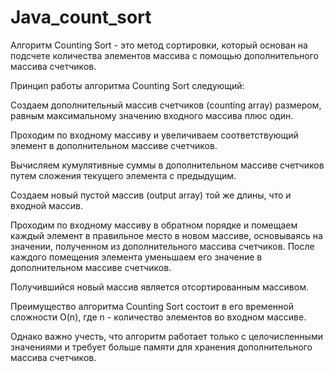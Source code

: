 # Java_count_sort
Алгоритм Counting Sort - это метод сортировки, который основан на подсчете количества элементов массива с помощью дополнительного массива счетчиков.

Принцип работы алгоритма Counting Sort следующий:

Создаем дополнительный массив счетчиков (counting array) размером, равным максимальному значению входного массива плюс один.

Проходим по входному массиву и увеличиваем соответствующий элемент в дополнительном массиве счетчиков.

Вычисляем кумулятивные суммы в дополнительном массиве счетчиков путем сложения текущего элемента с предыдущим.

Создаем новый пустой массив (output array) той же длины, что и входной массив.

Проходим по входному массиву в обратном порядке и помещаем каждый элемент в правильное место в новом массиве, основываясь на значении, полученном из дополнительного массива счетчиков. После каждого помещения элемента уменьшаем его значение в дополнительном массиве счетчиков.

Получившийся новый массив является отсортированным массивом.

Преимущество алгоритма Counting Sort состоит в его временной сложности O(n), где n - количество элементов во входном массиве.

Однако важно учесть, что алгоритм работает только с целочисленными значениями и требует больше памяти для хранения дополнительного массива счетчиков.
